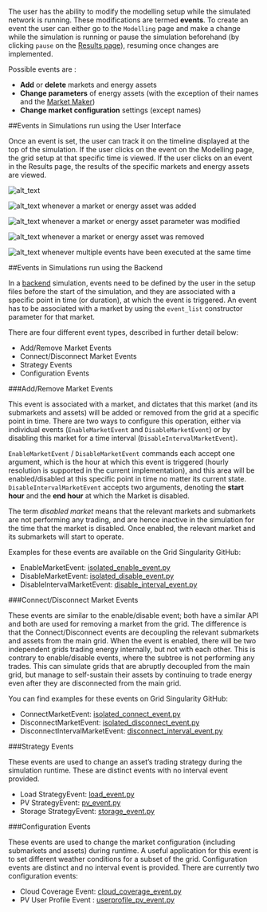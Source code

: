 The user has the ability to modify the modelling setup while the simulated network is running. These modifications are termed **events**. To create an event the user can either go to the `Modelling` page and make a change while the simulation is running or pause the simulation beforehand (by clicking `pause` on the [Results page](results.md)), resuming once changes are implemented.

Possible events are :

*   **Add** or **delete** markets and energy assets
*   **Change parameters** of energy assets (with the exception of their names and the [Market Maker](model-market-maker.md))
*   **Change market configuration** settings (except names)

##Events in Simulations run using the User Interface

Once an event is set, the user can track it on the timeline displayed at the top of the simulation. If the user clicks on the event on the Modelling page, the grid setup at that specific time is viewed. If the user clicks on an event in the Results page, the results of the specific markets and energy assets are viewed.

![alt_text](images/image1.png "image_tooltip")

![alt_text](images/image2.png "image_tooltip")
 whenever a market or energy asset was added

![alt_text](images/image3.png "image_tooltip")
 whenever a market or energy asset parameter was modified

![alt_text](images/image4.png "image_tooltip")
 whenever a market or energy asset was removed

![alt_text](images/image5.png "image_tooltip")
 whenever multiple events have been executed at the same time

##Events in Simulations run using the Backend

In a [backend](https://github.com/gridsingularity/d3a) simulation, events need to be defined by the user in the setup files before the start of the simulation, and they are associated with a specific point in time (or duration), at which the event is triggered. An event has to be associated with a market by using the `event_list` constructor parameter for that market.

There are four different event types, described in further detail below:

*   Add/Remove Market Events
*   Connect/Disconnect Market Events
*   Strategy Events
*   Configuration Events 

###Add/Remove Market Events

This event is associated with a market, and dictates that this market (and its submarkets and assets) will be added or removed from the grid at a specific point in time. There are two ways to configure this operation, either via individual events (`EnableMarketEvent` and `DisableMarketEvent`) or by disabling this market for a time interval (`DisableIntervalMarketEvent`). 

`EnableMarketEvent` / `DisableMarketEvent` commands each accept one argument, which is the hour at which this event is triggered (hourly resolution is supported in the current implementation), and this area will be enabled/disabled at this specific point in time no matter its current state. `DisableIntervalMarketEvent` accepts two arguments, denoting the **start hour** and the **end hour** at which the Market is disabled.

The term _disabled market_ means that the relevant markets and submarkets are not performing any trading, and are hence inactive in the simulation for the time that the market is disabled. Once enabled, the relevant market and its submarkets will start to operate. 

Examples for these events are available on the Grid Singularity GitHub:

*   EnableMarketEvent: [isolated_enable_event.py](https://github.com/gridsingularity/d3a/blob/master/src/d3a/setup/area_events/isolated_enable_event.py)
*   DisableMarketEvent: [isolated_disable_event.py](https://github.com/gridsingularity/d3a/blob/master/src/d3a/setup/area_events/isolated_disable_event.py)
*   DisableIntervalMarketEvent: [disable_interval_event.py](https://github.com/gridsingularity/d3a/blob/master/src/d3a/setup/area_events/disable_interval_event.py)

###Connect/Disconnect Market Events

These events are similar to the enable/disable event; both have a similar API and both are used for removing a market from the grid. The difference is that the Connect/Disconnect events are decoupling the relevant submarkets and assets from the main grid. When the event is enabled, there will be two independent grids trading energy internally, but not with each other. This is contrary to enable/disable events, where the subtree is not performing any trades. This can simulate grids that are abruptly decoupled from the main grid, but manage to self-sustain their assets by continuing to trade energy even after they are disconnected from the main grid.

You can find examples for these events on Grid Singularity GitHub:

*   ConnectMarketEvent: [isolated_connect_event.py](https://github.com/gridsingularity/d3a/blob/master/src/d3a/setup/area_events/isolated_connect_event.py)
*   DisconnectMarketEvent: [isolated_disconnect_event.py](https://github.com/gridsingularity/d3a/blob/master/src/d3a/setup/area_events/isolated_disconnect_event.py)
*   DisconnectIntervalMarketEvent: [disconnect_interval_event.py](https://github.com/gridsingularity/d3a/blob/master/src/d3a/setup/area_events/disconnect_interval_event.py)

###Strategy Events

These events are used to change an asset’s trading strategy during the simulation runtime. These are distinct events with no interval event provided.

*   Load StrategyEvent: [load_event.py](https://github.com/gridsingularity/d3a/blob/master/src/d3a/setup/area_events/load_event.py)
*   PV StrategyEvent: [pv_event.py](https://github.com/gridsingularity/d3a/blob/master/src/d3a/setup/area_events/pv_event.py)
*   Storage StrategyEvent: [storage_event.py](https://github.com/gridsingularity/d3a/blob/master/src/d3a/setup/area_events/storage_event.py)

###Configuration Events

These events are used to change the market configuration (including submarkets and assets) during runtime. A useful application for this event is to set different weather conditions for a subset of the grid. Configuration events are distinct and no interval event is provided. There are currently two configuration events:

*   Cloud Coverage Event: [cloud_coverage_event.py](https://github.com/gridsingularity/d3a/blob/master/src/d3a/setup/area_events/cloud_coverage_event.py)
*   PV User Profile Event : [userprofile_pv_event.py](https://github.com/gridsingularity/d3a/blob/master/src/d3a/setup/area_events/userprofile_pv_event.py)